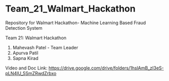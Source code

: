 # Team_21_Walmart_Hackathon
Repository for Walmart Hackathon- Machine Learning Based Fraud Detection System

Team 21: Walmart Hackathon

1) Mahevash Patel - Team Leader
2) Apurva Patil
3) Sapna Kirad

Video and Doc Link: https://drive.google.com/drive/folders/1hslAmB_zI3eS-pLN4IU_5SmZRwdZrbxo
